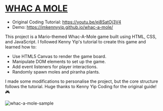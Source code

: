 # [WHAC A MOLE](https://youtu.be/ej8SatOj3V4)

- Original Coding Tutorial: https://youtu.be/ej8SatOj3V4
- Demo: https://imkennyyip.github.io/whac-a-mole/

This project is a Mario-themed Whac-A-Mole game built using HTML, CSS, and JavaScript. I followed Kenny Yip's tutorial to create this game and learned how to:

- Use HTML5 Canvas to render the game board.
- Manipulate DOM elements to set up the game.
- Add event listeners for player interactions.
- Randomly spawn moles and piranha plants.

I made some modifications to personalise the project, but the core structure follows the tutorial. Huge thanks to Kenny Yip Coding for the original guide! 🎮

![whac-a-mole-sample](https://user-images.githubusercontent.com/78777681/221445356-31d1e159-9e71-43cb-8d38-a6988b81051d.png)
